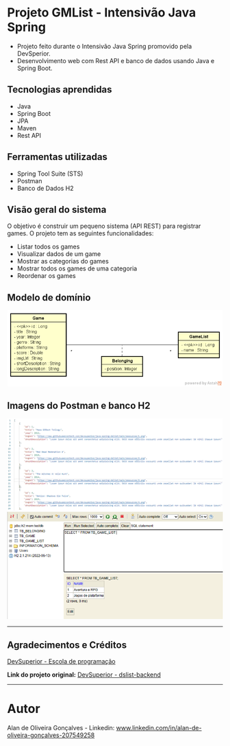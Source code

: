 # Projeto GMList - Intensivão Java Spring
- Projeto feito durante o Intensivão Java Spring promovido pela DevSperior.
- Desenvolvimento web com Rest API e banco de dados usando Java e Spring Boot.

## Tecnologias aprendidas
- Java
- Spring Boot
- JPA
- Maven
- Rest API

## Ferramentas utilizadas
- Spring Tool Suite (STS)
- Postman
- Banco de Dados H2 

## Visão geral do sistema
O objetivo é construir um pequeno sistema (API REST) para registrar games. O projeto tem as seguintes funcionalidades:

- Listar todos os games
- Visualizar dados de um game
- Mostrar as categorias do games
- Mostrar todos os games de uma categoria
- Reordenar os games 

## Modelo de domínio
![Image](https://github.com/Alan-oliveir/gmlist/blob/main/img/gmlist-model.png)

## Imagens do Postman e banco H2
![Image](https://github.com/Alan-oliveir/gmlist/blob/main/img/gmlist-list.png)
![Image](https://github.com/Alan-oliveir/gmlist/blob/main/img/gmlist-h2.png)
___

## Agradecimentos e Créditos
[DevSuperior - Escola de programação](https://devsuperior.com.br)

**Link do projeto original:** [DevSuperior - dslist-backend](https://github.com/devsuperior/dslist-backend/tree/main)
___

# Autor
Alan de Oliveira Gonçalves - Linkedin: www.linkedin.com/in/alan-de-oliveira-gonçalves-207549258 
